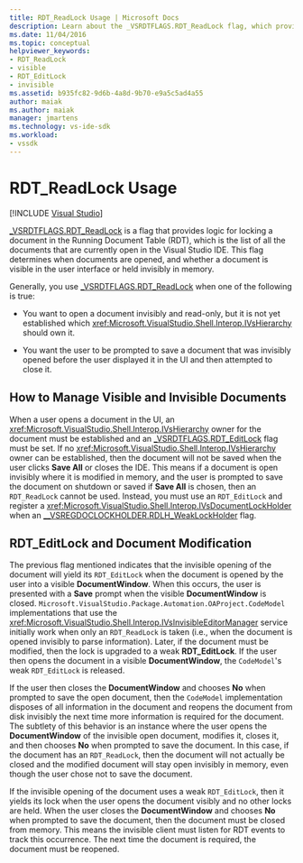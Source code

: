 ```yaml
---
title: RDT_ReadLock Usage | Microsoft Docs
description: Learn about the _VSRDTFLAGS.RDT_ReadLock flag, which provides logic for locking a document in the Running Document Table.
ms.date: 11/04/2016
ms.topic: conceptual
helpviewer_keywords:
- RDT_ReadLock
- visible
- RDT_EditLock
- invisible
ms.assetid: b935fc82-9d6b-4a8d-9b70-e9a5c5ad4a55
author: maiak
ms.author: maiak
manager: jmartens
ms.technology: vs-ide-sdk
ms.workload:
- vssdk
---
```

# RDT_ReadLock Usage

 [!INCLUDE [Visual Studio](~/includes/applies-to-version/vs-windows-only.md)]

[_VSRDTFLAGS.RDT_ReadLock](<xref:Microsoft.VisualStudio.Shell.Interop._VSRDTFLAGS.RDT_ReadLock>) is a flag that provides logic for locking a document in the Running Document Table (RDT), which is the list of all the documents that are currently open in the Visual Studio IDE. This flag determines when documents are opened, and whether a document is visible in the user interface or held invisibly in memory.

Generally, you use [_VSRDTFLAGS.RDT_ReadLock](<xref:Microsoft.VisualStudio.Shell.Interop._VSRDTFLAGS.RDT_ReadLock>) when one of the following is true:

- You want to open a document invisibly and read-only, but it is not yet established which <xref:Microsoft.VisualStudio.Shell.Interop.IVsHierarchy> should own it.

- You want the user to be prompted to save a document that was invisibly opened before the user displayed it in the UI and then attempted to close it.

## How to Manage Visible and Invisible Documents

When a user opens a document in the UI, an <xref:Microsoft.VisualStudio.Shell.Interop.IVsHierarchy> owner for the document must be established and an [_VSRDTFLAGS.RDT_EditLock](<xref:Microsoft.VisualStudio.Shell.Interop._VSRDTFLAGS.RDT_EditLock>) flag must be set. If no <xref:Microsoft.VisualStudio.Shell.Interop.IVsHierarchy> owner can be established, then the document will not be saved when the user clicks **Save All** or closes the IDE. This means if a document is open invisibly where it is modified in memory, and the user is prompted to save the document on shutdown or saved if **Save All** is chosen, then an `RDT_ReadLock` cannot be used. Instead, you must use an `RDT_EditLock` and register a <xref:Microsoft.VisualStudio.Shell.Interop.IVsDocumentLockHolder> when an [__VSREGDOCLOCKHOLDER.RDLH_WeakLockHolder](<xref:Microsoft.VisualStudio.Shell.Interop.__VSREGDOCLOCKHOLDER.RDLH_WeakLockHolder>) flag.

## RDT_EditLock and Document Modification

The previous flag mentioned indicates that the invisible opening of the document will yield its `RDT_EditLock` when the document is opened by the user into a visible **DocumentWindow**. When this occurs, the user is presented with a **Save** prompt when the visible **DocumentWindow** is closed. `Microsoft.VisualStudio.Package.Automation.OAProject.CodeModel` implementations that use the <xref:Microsoft.VisualStudio.Shell.Interop.IVsInvisibleEditorManager> service initially work when only an `RDT_ReadLock` is taken (i.e., when the document is opened invisibly to parse information). Later, if the document must be modified, then the lock is upgraded to a weak **RDT_EditLock**. If the user then opens the document in a visible **DocumentWindow**, the `CodeModel`'s weak `RDT_EditLock` is released.

If the user then closes the **DocumentWindow** and chooses **No** when prompted to save the open document, then the `CodeModel` implementation disposes of all information in the document and reopens the document from disk invisibly the next time more information is required for the document. The subtlety of this behavior is an instance where the user opens the **DocumentWindow** of the invisible open document, modifies it, closes it, and then chooses **No** when prompted to save the document. In this case, if the document has an `RDT_ReadLock`, then the document will not actually be closed and the modified document will stay open invisibly in memory, even though the user chose not to save the document.

If the invisible opening of the document uses a weak `RDT_EditLock`, then it yields its lock when the user opens the document visibly and no other locks are held. When the user closes the **DocumentWindow** and chooses **No** when prompted to save the document, then the document must be closed from memory. This means the invisible client must listen for RDT events to track this occurrence. The next time the document is required, the document must be reopened.
